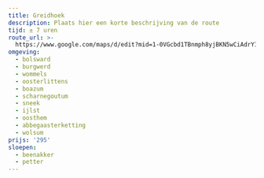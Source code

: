 ```yaml
---
title: Greidhoek
description: Plaats hier een korte beschrijving van de route
tijd: ± 7 uren
route_url: >-
  https://www.google.com/maps/d/edit?mid=1-0VGcbd1TBnmph8yjBKN5wCiAdrY1j94&amp;z=11
omgeving:
  - bolsward
  - burgwerd
  - wommels
  - oosterlittens
  - boazum
  - scharnegoutum
  - sneek
  - ijlst
  - oosthem
  - abbegaasterketting
  - wolsum
prijs: '295'
sloepen:
  - beenakker
  - petter
---
```


